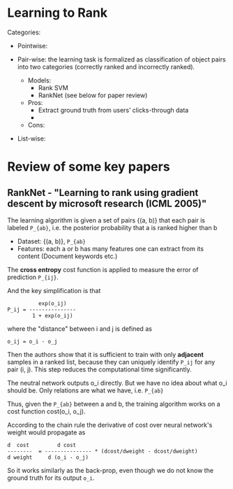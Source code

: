 Learning to Rank
===

Categories:
* Pointwise:

* Pair-wise: the learning task is formalized as classification of object pairs into two categories (correctly ranked and incorrectly ranked).
  * Models:
    * Rank SVM
    * RankNet (see below for paper review)
  * Pros:
    * Extract ground truth from users’ clicks-through data
    * 
  * Cons:

* List-wise: 













Review of some key papers
===

RankNet - "Learning to rank using gradient descent by microsoft research (ICML 2005)"
---
The learning algorithm is given a set of pairs {(a, b)} that each pair is labeled `P_{ab}`, 
i.e. the posterior probability that a is ranked higher than b
* Dataset: {(a, b)}, `P_{ab}` 
* Features: each a or b has many features one can extract from its content (Document keywords etc.)

The **cross entropy** cost function is applied to measure the error of prediction `P_{ij}`.

And the key simplification is that
```
          exp(o_ij)
P_ij = ---------------
        1 + exp(o_ij)
```
where the "distance" between i and j is defined as
```
o_ij = o_i - o_j
```
Then the authors show that it is sufficient to train with only **adjacent** samples in a ranked list, 
because they can uniquely identify `P_ij` for any pair (i, j). This step reduces the computational time significantly.

The neutral network outputs o_i directly. But we have no idea about what o_i should be. Only relations are what we have, i.e. `P_{ab}`

Thus, given the `P_{ab}` between a and b, the training algorithm works on a cost function cost(o_i, o_j). 

According to the chain rule the derivative of cost over neural network's weight would propagate as
```
d  cost         d cost
--------  = --------------- * (dcost/dweight - dcost/dweight) 
d weight     d (o_i - o_j)
```

So it works similarly as the back-prop, even though we do not know the ground truth for its output `o_i`.
